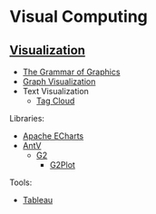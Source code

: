 # Visual Computing
## [Visualization](Visualization/README.md)
- [The Grammar of Graphics](Visualization/The%20Grammar%20of%20Graphics.md)
- [Graph Visualization](Visualization/Graph/README.md)
- Text Visualization
  - [Tag Cloud](Visualization/Text/Tag%20Cloud.md)

Libraries:
- [Apache ECharts](Visualization/Libraries/ECharts/README.md)
- [AntV](Visualization/Libraries/AntV/README.md)
  - [G2](Visualization/Libraries/AntV/G2.md)
    - [G2Plot](Visualization/Libraries/AntV/G2Plot.md)

Tools:
- [Tableau](Visualization/Tools/Tableau.md)